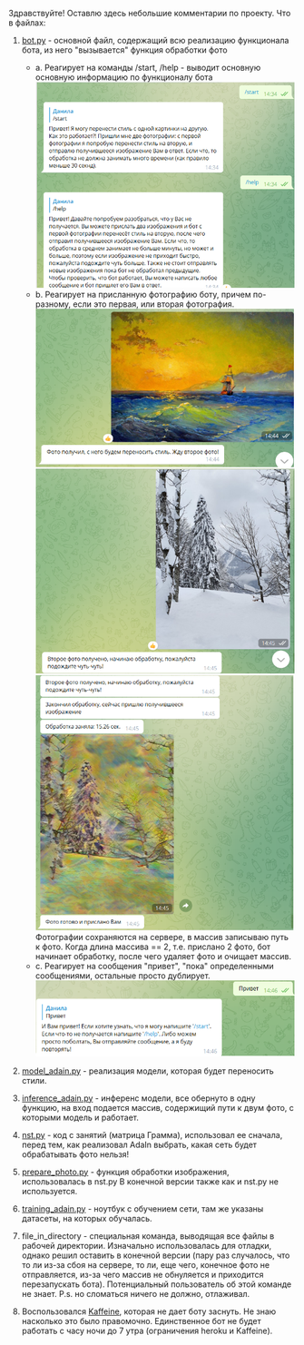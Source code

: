 Здравствуйте! Оставлю здесь небольшие комментарии по проекту.
Что в файлах:
1. [bot.py](https://github.com/wLeem/style_transfer_telegram_bot/blob/main/telegram_bot/bot.py) - основной файл, содержащий всю реализацию функционала бота, из него "вызывается" функция обработки фото
	- а. Реагирует на команды /start, /help - выводит основную основную информацию по функционалу бота
	   ![image](https://github.com/wLeem/style_transfer_telegram_bot/blob/main/report/img1.png)
	- b. Реагирует на присланную фотографию боту, причем по-разному, если это первая, или вторая фотография.
	   ![image](https://github.com/wLeem/style_transfer_telegram_bot/blob/main/report/img2.png)
	   ![image](https://github.com/wLeem/style_transfer_telegram_bot/blob/main/report/img3.png)
	   ![image](https://github.com/wLeem/style_transfer_telegram_bot/blob/main/report/img4.png)
	   Фотографии сохраняются на сервере, в массив записываю
	   путь к фото. Когда длина массива == 2, т.е. прислано 2 фото, бот начинает обработку, после чего удаляет фото и очищает массив.
	- с. Реагирует на сообщения "привет", "пока" определенными сообщениями, остальные просто дублирует.
	   ![image](https://github.com/wLeem/style_transfer_telegram_bot/blob/main/report/img5.png)

2. [model_adain.py](https://github.com/wLeem/style_transfer_telegram_bot/blob/main/telegram_bot/model_adain.py) - реализация модели, которая будет переносить стили.

3. [inference_adain.py](https://github.com/wLeem/style_transfer_telegram_bot/blob/main/telegram_bot/inference_adain.py) - инференс модели, все обернуто в одну функцию, на вход подается массив, содержищий пути к двум
			фото, с которыми модель и работает.

4. [nst.py](https://github.com/wLeem/style_transfer_telegram_bot/blob/main/telegram_bot/nst.py) - код с занятий  (матрица Грамма), использовал ее сначала, перед тем, как реализовал AdaIn
	    выбрать, какая сеть будет обрабатывать фото нельзя!

5. [prepare_photo.py](https://github.com/wLeem/style_transfer_telegram_bot/blob/main/telegram_bot/prepare_photo.py) - функция обработки изображения, использовалась в nst.py
		      В конечной версии также как и nst.py не используется.

6. [training_adain.py](https://github.com/wLeem/style_transfer_telegram_bot/blob/main/training/training_adain.ipynb) - 
	ноутбук с обучением сети, там же указаны датасеты, на которых обучалась.

7. file_in_directory - специальная команда, выводящая все файлы в рабочей директории. Изначально использовалась для отладки, однако
		       решил оставить в конечной версии (пару раз случалось, что то ли из-за сбоя на сервере,
		       то ли, еще чего, конечное фото не отправляется, из-за чего массив не обнуляется и приходится перезапускать бота).
		       Потенциальный пользователь об этой команде не знает.
		       P.s. но сломаться ничего не должно, отлаживал.

8. Воспользовался [Kaffeine](https://kaffeine.herokuapp.com/#!), которая не дает боту заснуть. Не знаю насколько это было правомочно. Единственное бот не будет работать с часу ночи
	до 7 утра (ограничения heroku и Kaffeine).